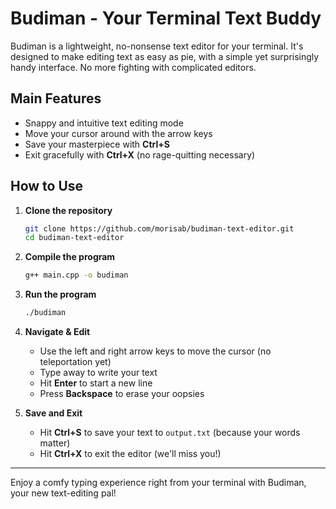 # Budiman - Your Terminal Text Buddy

Budiman is a lightweight, no-nonsense text editor for your terminal. It's designed to make editing text as easy as pie, with a simple yet surprisingly handy interface. No more fighting with complicated editors.

## Main Features

- Snappy and intuitive text editing mode
- Move your cursor around with the arrow keys
- Save your masterpiece with **Ctrl+S**
- Exit gracefully with **Ctrl+X** (no rage-quitting necessary)

## How to Use

1. **Clone the repository**
   ```bash
   git clone https://github.com/morisab/budiman-text-editor.git
   cd budiman-text-editor
   ```
2. **Compile the program**

   ```bash
   g++ main.cpp -o budiman
   ```

3. **Run the program**

   ```bash
   ./budiman
   ```

4. **Navigate & Edit**

   - Use the left and right arrow keys to move the cursor (no teleportation yet)
   - Type away to write your text
   - Hit **Enter** to start a new line
   - Press **Backspace** to erase your oopsies

5. **Save and Exit**

   - Hit **Ctrl+S** to save your text to `output.txt` (because your words matter)
   - Hit **Ctrl+X** to exit the editor (we'll miss you!)

---

Enjoy a comfy typing experience right from your terminal with Budiman, your new text-editing pal!
